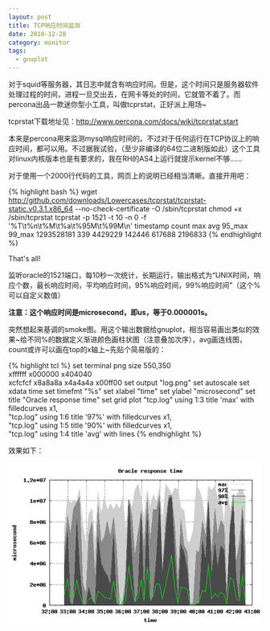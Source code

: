 ```yaml
---
layout: post
title: TCP响应时间监测
date: 2010-12-28
category: monitor
tags:
  - gnuplot
---
```


对于squid等服务器，其日志中就含有响应时间。但是，这个时间只是服务器软件处理过程的时间，进程一旦交出去，在网卡等处的时间，它就管不着了。而percona出品一款迷你型小工具，叫做tcprstat，正好派上用场~

tcprstat下载地址见：<http://www.percona.com/docs/wiki/tcprstat:start>

本来是percona用来监测mysql响应时间的。不过对于任何运行在TCP协议上的响应时间，都可以用。不过据我试验，（至少非编译的64位二进制版如此）这个工具对linux内核版本也是有要求的，我在RH的AS4上运行就提示kernel不够……

对于使用一个2000行代码的工具，网页上的说明已经相当清晰。直接开用吧：

{% highlight bash %}
wget http://github.com/downloads/Lowercases/tcprstat/tcprstat-static.v0.3.1.x86_64 --no-check-certificate -O /sbin/tcprstat
chmod +x /sbin/tcprstat
tcprstat -p 1521 -t 10 -n 0 -f '%T\t%n\t%M\t%a\t%95M\t%99M\n'
timestamp	count	max	avg	95_max	99_max
1293528181	339	4429229	142446	617688	2196833
{% endhighlight %}

That's all!

监听oracle的1521端口，每10秒一次统计，长期运行，输出格式为“UNIX时间，响应个数，最长响应时间，平均响应时间，95%响应时间，99%响应时间”（这个%可以自定义数值）

__注意：这个响应时间是microsecond，即us，等于0.000001s。__

突然想起来基调的smoke图。用这个输出数据给gnuplot，相当容易画出类似的效果~给不同%的数据定义渐进颜色画柱状图（注意叠加次序），avg画连线图，count或许可以画在top的x轴上~先贴个简易版的：

{% highlight tcl %}
set terminal png size 550,350 \
xffffff x000000 x404040 \
xcfcfcf x8a8a8a x4a4a4a x00ff00
set output "log.png"
set autoscale
set xdata time
set timefmt "%s"
set xlabel "time"
set ylabel "microsecond"
set title "Oracle response time"
set grid
plot "tcp.log" using 1:3 title 'max' with filledcurves x1, \
"tcp.log" using 1:6 title '97%' with filledcurves x1, \
"tcp.log" using 1:5 title '90%' with filledcurves x1, \
"tcp.log" using 1:4 title 'avg' with lines
{% endhighlight %}

效果如下：

![tcprstat-gnuplot](/images/uploads/log-2.png)
